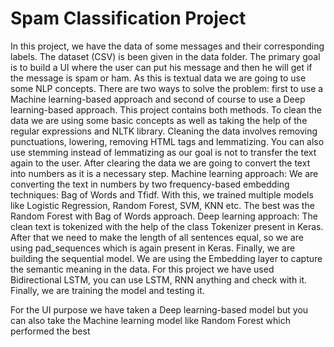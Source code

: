 <h1>Spam Classification Project</h1>

In this project, we have the data of some messages and their corresponding labels. The dataset (CSV) is been given in the data folder.
The primary goal is to build a UI where the user can put his message and then he will get if the message is spam or ham.
As this is textual data we are going to use some NLP concepts.
There are two ways to solve the problem: first to use a Machine learning-based approach and second of course to use a Deep learning-based approach.
This project contains both methods.
To clean the data we are using some basic concepts as well as taking the help of the regular expressions and NLTK library.
Cleaning the data involves removing punctuations, lowering, removing HTML tags and lemmatizing.
You can also use stemming instead of lemmatizing as our goal is not to transfer the text again to the user.
After clearing the data we are going to convert the text into numbers as it is a necessary step.
Machine learning approach:
    We are converting the text in numbers by two frequency-based embedding techniques: Bag of Words and Tfidf.
    With this, we trained multiple models like Logistic Regression, Random Forest, SVM, KNN etc.
    The best was the Random Forest with Bag of Words approach.
Deep learning approach:
    The clean text is tokenized with the help of the class Tokenizer present in Keras.
    After that we need to make the length of all sentences equal, so we are using pad_sequences which is again present in Keras.
    Finally, we are building the sequential model. We are using the Embedding layer to capture the semantic meaning in the data.
    For this project we have used Bidirectional LSTM, you can use LSTM, RNN anything and check with it.
    Finally, we are training the model and testing it.

For the UI purpose we have taken a Deep learning-based model but you can also take the Machine learning model like Random Forest which performed the best







